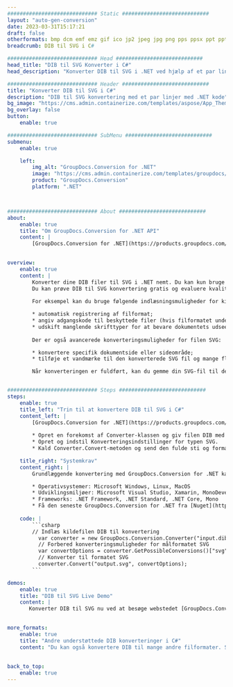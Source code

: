 ```yaml
---
############################# Static ############################
layout: "auto-gen-conversion"
date: 2023-03-31T15:17:21
draft: false
otherformats: bmp dcm emf emz gif ico jp2 jpeg jpg png pps ppsx ppt pptx psb psd svg svgz tga tif tiff webp wmf wmz
breadcrumb: DIB til SVG i C#

############################# Head ############################
head_title: "DIB til SVG Konverter i C#"
head_description: "Konverter DIB til SVG i .NET ved hjælp af et par linjer kode. Brug GroupDocs Document Conversion API til at konvertere over 160 filformater."

############################# Header ############################
title: "Konverter DIB til SVG i C#"
description: "DIB til SVG konvertering med et par linjer med .NET kode"
bg_image: "https://cms.admin.containerize.com/templates/aspose/App_Themes/V3/images/bg/header1.png"
bg_overlay: false
button:
    enable: true

############################# SubMenu ############################
submenu:
    enable: true

    left:
        img_alt: "GroupDocs.Conversion for .NET"
        image: "https://cms.admin.containerize.com/templates/groupdocs/images/product-logos/90x90-noborder/groupdocs-conversion-net.png"
        product: "GroupDocs.Conversion"
        platform: ".NET"



############################# About ############################
about:
    enable: true
    title: "Om GroupDocs.Conversion for .NET API"
    content: |
        [GroupDocs.Conversion for .NET](https://products.groupdocs.com/conversion/net/) kan bruges til at konvertere Microsoft Word, Excel, PowerPoint, PDF, Visio og andre formater. GroupDocs.Conversion er en selvstændig API, der er velegnet til back-end og interne systemer, hvor høj ydeevne er påkrævet. Det afhænger ikke af nogen software som Microsoft eller Open Office.
    

overview:
    enable: true
    content: |
        Konverter dine DIB filer til SVG i .NET nemt. Du kan kun bruge et par C# kodelinjer i enhver platform efter eget valg, såsom - Windows, Linux, macOS.
        Du kan prøve DIB til SVG konvertering gratis og evaluere kvaliteten af ​​konverteringsresultaterne. Sammen med simple filkonverteringsscenarier kan du prøve mere avancerede muligheder for at indlæse kilden DIB fil og for at gemme output SVG resultat. 
        
        For eksempel kan du bruge følgende indlæsningsmuligheder for kilden DIB:

        * automatisk registrering af filformat;
        * angiv adgangskode til beskyttede filer (hvis filformatet understøtter det);
        * udskift manglende skrifttyper for at bevare dokumentets udseende.
        
        Der er også avancerede konverteringsmuligheder for filen SVG:

        * konvertere specifik dokumentside eller sideområde;
        * tilføje et vandmærke til den konverterede SVG fil og mange flere.

        Når konverteringen er fuldført, kan du gemme din SVG-fil til den lokale filsti eller ethvert tredjepartslager som FTP, Amazon S3, Google Drive, Dropbox osv. Bemærk venligst - for at konvertere DIB til {{ TO}} er der ikke behov for yderligere software installeret - som MS Office, Open Office, Adobe Acrobat Reader osv.


############################# Steps ############################
steps:
    enable: true
    title_left: "Trin til at konvertere DIB til SVG i C#"
    content_left: |
        [GroupDocs.Conversion for .NET](https://products.groupdocs.com/conversion/net/) gør det nemt for udviklere at konvertere en DIB fil til SVG med et par linjer kode.
        
        * Opret en forekomst af Converter-klassen og giv filen DIB med den fulde sti
        * Opret og indstil Konverteringsindstillinger for typen SVG.
        * Kald Converter.Convert-metoden og send den fulde sti og format (SVG) som en parameter

    title_right: "Systemkrav"
    content_right: |
        Grundlæggende konvertering med GroupDocs.Conversion for .NET kan udføres med nogle få enkle trin. Vores API'er understøttes på alle større platforme og operativsystemer. Før du udfører koden nedenfor, skal du sørge for, at du har følgende forudsætninger installeret på dit system.

        * Operativsystemer: Microsoft Windows, Linux, MacOS
        * Udviklingsmiljøer: Microsoft Visual Studio, Xamarin, MonoDevelop
        * Frameworks: .NET Framework, .NET Standard, .NET Core, Mono
        * Få den seneste GroupDocs.Conversion for .NET fra [Nuget](https://www.nuget.org/packages/groupdocs.conversion)
         
    code: |
        ```csharp    
        // Indlæs kildefilen DIB til konvertering
          var converter = new GroupDocs.Conversion.Converter("input.dib");
          // Forbered konverteringsmuligheder for målformatet SVG
          var convertOptions = converter.GetPossibleConversions()["svg"].ConvertOptions;
          // Konverter til formatet SVG
          converter.Convert("output.svg", convertOptions);
        ```

demos:
    enable: true
    title: "DIB til SVG Live Demo"
    content: |
       Konverter DIB til SVG nu ved at besøge webstedet [GroupDocs.Conversion App](https://products.groupdocs.app/conversion/family). Online demo har følgende fordele
          

more_formats:
    enable: true
    title: "Andre understøttede DIB konverteringer i C#"
    content: "Du kan også konvertere DIB til mange andre filformater. Se venligst listen nedenfor."
       
       
back_to_top:
    enable: true
---
```

